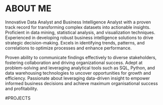 # ABOUT ME

Innovative Data Analyst and Business Intelligence Analyst with a proven track record for transforming complex datasets into actionable insights. Proficient in data mining, statistical analysis, and visualization techniques. Experienced in developing robust business intelligence solutions to drive strategic decision-making. Excels in identifying trends, patterns, and correlations to optimize processes and enhance performance. 

Proven ability to communicate findings effectively to diverse stakeholders, fostering collaboration and driving organizational success. Adept at problem-solving and leveraging analytical tools such as SQL, Python, and data warehousing technologies to uncover opportunities for growth and efficiency. Passionate about leveraging data-driven insight to empower informed business decisions and achieve maximum organisational success and profitability.

#PROJECTS


